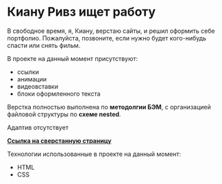 # Киану Ривз ищет работу

В свободное время, я, Киану, верстаю сайты, и решил оформить себе портфолио. Пожалуйста, позвоните, если нужно будет кого-нибудь спасти или снять фильм.  

В проекте на данный момент присутствуют:
* ссылки
* анимации
* видеовставки
* блоки оформленного текста

Верстка полностью выполнена по **методолгии БЭМ**, с организацией файловой структуры по **схеме nested**.

Адаптив отсутствует

[**Ссылка на сверстанную страницу**](https://red-handed-guy.github.io/Keany-freelancer/)

Технологии использованные в проекте на данный момент:
* HTML
* CSS
